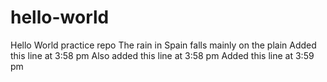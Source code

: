 # hello-world
Hello World practice repo
The rain in Spain falls mainly on the plain
Added this line at 3:58 pm
Also added this line at 3:58 pm
Added this line at 3:59 pm
